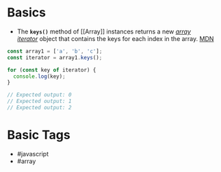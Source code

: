 # Basics
- The **`keys()`** method of [[Array]] instances returns a new _[array iterator](https://developer.mozilla.org/en-US/docs/Web/JavaScript/Reference/Global_Objects/Iterator)_ object that contains the keys for each index in the array. [MDN](https://developer.mozilla.org/en-US/docs/Web/JavaScript/Reference/Global_Objects/Array/keys)
```javascript
const array1 = ['a', 'b', 'c'];
const iterator = array1.keys();

for (const key of iterator) {
  console.log(key);
}

// Expected output: 0
// Expected output: 1
// Expected output: 2
```
# Basic Tags
- #javascript 
- #array 
